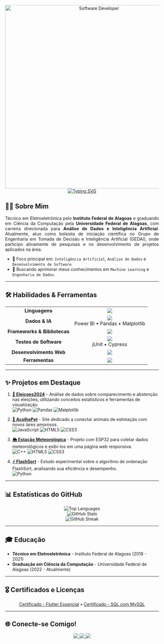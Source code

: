 <div align="center">
  <img src="https://i.pinimg.com/originals/0f/25/e4/0f25e4668c1c7740b5ed41835339d67f.gif" alt="Software Developer" width="600"/>
</div>

<div align="center">
  <a href="https://git.io/typing-svg"><img src="https://readme-typing-svg.demolab.com?font=Poppins&size=35&center=true&vCenter=true&width=500&height=70&lines=Ol%C3%A1%2C+sou+o+Everton+Reis!%F0%9F%91%8B;Analista+de+Dados;Entusiasta+de+IA;Desenvolvedor+de+Software" alt="Typing SVG" /></a>
</div>

## 👨‍💻 Sobre Mim
<p align="justify">
Técnico em Eletroeletrônica pelo <b>Instituto Federal de Alagoas</b> e graduando em Ciência da Computação pela <b>Universidade Federal de Alagoas</b>, com carreira direcionada para <b>Análise de Dados e Inteligência Artificial</b>. Atualmente, atuo como bolsista de iniciação científica no Grupo de Engenharia em Tomada de Decisão e Inteligência Artificial (GEDAI), onde participo ativamente de pesquisas e no desenvolvimento de projetos aplicados na área.
</p>

- 🔭 Foco principal em: `Inteligência Artificial`, `Análise de Dados` e `Desenvolvimento de Software`.
- 🌱 Buscando aprimorar meus conhecimentos em `Machine Learning` e `Engenharia de Dados`.

---

## 🛠️ Habilidades & Ferramentas

<table align="center">
  <tr>
    <td align="center"><strong>Linguagens</strong></td>
    <td align="center">
      <a href="https://skillicons.dev">
        <img src="https://skillicons.dev/icons?i=java,python,javascript,typescript" />
      </a>
    </td>
  </tr>
  <tr>
    <td align="center"><strong>Dados & IA</strong></td>
    <td align="center">
      <a href="https://skillicons.dev">
        <img src="https://skillicons.dev/icons?i=mysql,mongodb" />
      </a>
      <br>
      Power BI • Pandas • Matplotlib
    </td>
  </tr>
  <tr>
    <td align="center"><strong>Frameworks & Bibliotecas</strong></td>
    <td align="center">
      <a href="https://skillicons.dev">
        <img src="https://skillicons.dev/icons?i=spring,django,flutter" />
      </a>
    </td>
  </tr>
    <tr>
    <td align="center"><strong>Testes de Software</strong></td>
    <td align="center">
      <a href="https://skillicons.dev">
        <img src="https://skillicons.dev/icons?i=jest" />
      </a>
      <br>
      jUnit • Cypress
    </td>
  </tr>
  <tr>
    <td align="center"><strong>Desenvolvimento Web</strong></td>
    <td align="center">
      <a href="https://skillicons.dev">
        <img src="https://skillicons.dev/icons?i=html,css" />
      </a>
    </td>
  </tr>
  <tr>
    <td align="center"><strong>Ferramentas</strong></td>
    <td align="center">
      <a href="https://skillicons.dev">
        <img src="https://skillicons.dev/icons?i=git,github,visualstudio,intellij" />
      </a>
    </td>
  </tr>
</table>

---

## ✨ Projetos em Destaque

1.  **[🧾 Eleiçoes2024](https://github.com/evertonreis1/elei-oes)** - Análise de dados sobre comparecimento e abstenção nas eleições, utilizando conceitos estatísticos e ferramentas de visualização.
    <br>
    ![Python](https://img.shields.io/badge/Python-3776AB?style=for-the-badge&logo=python&logoColor=white)
    ![Pandas](https://img.shields.io/badge/Pandas-150458?style=for-the-badge&logo=pandas&logoColor=white)
    ![Matplotlib](https://img.shields.io/badge/Matplotlib-3776AB?style=for-the-badge&logo=matplotlib&logoColor=white)

2.  **[🐾 AcolhePet](https://github.com/evertonreis1/AcolhePet)** - Site dedicado a conectar animais de estimação com novos lares amorosos.
    <br>
    ![JavaScript](https://img.shields.io/badge/JavaScript-F7DF1E?style=for-the-badge&logo=javascript&logoColor=black)
    ![HTML5](https://img.shields.io/badge/HTML5-E34F26?style=for-the-badge&logo=html5&logoColor=white)
    ![CSS3](https://img.shields.io/badge/CSS3-1572B6?style=for-the-badge&logo=css3&logoColor=white)

3.  **[🌦️ Estação Meteorológica](https://github.com/evertonreis1/weather-station)** - Projeto com ESP32 para coletar dados meteorológicos e exibi-los em uma página web responsiva.
    <br>
    ![C++](https://img.shields.io/badge/C%2B%2B-00599C?style=for-the-badge&logo=c%2B%2B&logoColor=white)
    ![HTML5](https://img.shields.io/badge/HTML5-E34F26?style=for-the-badge&logo=html5&logoColor=white)
    ![CSS3](https://img.shields.io/badge/CSS3-1572B6?style=for-the-badge&logo=css3&logoColor=white)

4.  **[⚡ FlashSort](https://github.com/evertonreis1/flashsort)** - Estudo experimental sobre o algoritmo de ordenação FlashSort, analisando sua eficiência e desempenho.
    <br>
    ![Python](https://img.shields.io/badge/Python-3776AB?style=for-the-badge&logo=python&logoColor=white)

---

## 📊 Estatísticas do GitHub

<p align="center">
  <img src="https://github-readme-stats.vercel.app/api/top-langs/?username=evertonreis1&theme=tokyonight&count_private=true&langs_count=8" alt="Top Languages"><br/>
  <img src="https://github-readme-stats.vercel.app/api?username=evertonreis1&show_icons=true&theme=tokyonight&count_private=true" alt="GitHub Stats"><br/>
  <img src="https://github-readme-streak-stats.herokuapp.com/?user=evertonreis1&theme=tokyonight&hide_border=true" alt="GitHub Streak"><br/>
</p>

---

## 🎓 Educação

- **Técnico em Eletroeletrônica** - Instituto Federal de Alagoas (2018 - 2021)
- **Graduação em Ciência da Computação** - Universidade Federal de Alagoas (2022 - Atualmente)

---

## 🎖️ Certificados e Licenças

<div align="center">
  <a href="https://www.udemy.com/certificate/UC-b219b415-08df-4543-8ee2-e47c9d1cf268/" target="_blank">Certificado - Flutter Essencial</a> • 
  <a href="https://www.udemy.com/certificate/UC-912081b9-ee72-49ed-9242-b744378992e6/" target="_blank">Certificado - SQL com MySQL</a>
</div>

---

## 🌐 Conecte-se Comigo!

<p align="center">
  <a href="https://github.com/evertonreis1" alt="GitHub">
    <img src="https://img.shields.io/badge/GitHub-181717?style=for-the-badge&logo=github&logoColor=white" />
  </a>
  <a href="mailto:itsevertonreis@gmail.com" alt="Gmail">
    <img src="https://img.shields.io/badge/Gmail-D14836?style=for-the-badge&logo=gmail&logoColor=white" />
  </a>
  <a href="https://www.linkedin.com/in/everton-reis-155a74236/" alt="LinkedIn">
    <img src="https://img.shields.io/badge/LinkedIn-0A66C2?style=for-the-badge&logo=linkedin&logoColor=white" />
  </a>
</p>

